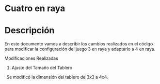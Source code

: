 # Cuatro en raya

# Descripción
En este documento vamos a describir los cambios realizados en el código para modificar la configuración del juego 3 en raya y adaptarlo a 4 en raya.

Modificaciones Realizadas

1. Ajuste del Tamaño del Tablero

-Se modificó la dimensión del tablero de 3x3 a 4x4.

